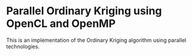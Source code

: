 # Parallel Ordinary Kriging using OpenCL and OpenMP

This is an implementation of the Ordinary Kriging algorithm using parallel technologies.
